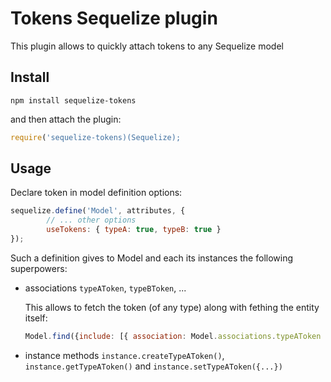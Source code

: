 # Tokens Sequelize plugin

This plugin allows to quickly attach tokens to any Sequelize model

## Install

```
npm install sequelize-tokens
```

and then attach the plugin:

```javascript
require('sequelize-tokens)(Sequelize);
```

## Usage

Declare token in model definition options:

```javascript
sequelize.define('Model', attributes, {
		// ... other options
		useTokens: { typeA: true, typeB: true }
});
```

Such a definition gives to Model and each its instances the following superpowers:

 * associations ```typeAToken```, ```typeBToken```, ...

	This allows to fetch the token (of any type) along with fething the entity itself:

	```javascript
	Model.find({include: [{ association: Model.associations.typeAToken }]});
	```

 * instance methods ```instance.createTypeAToken()```, ```instance.getTypeAToken()``` and ```instance.setTypeAToken({...})```


